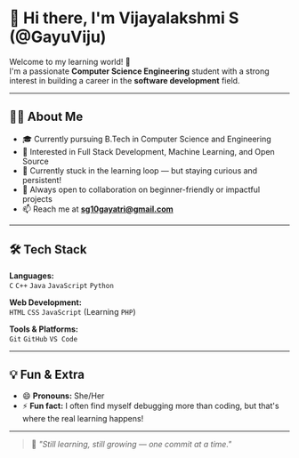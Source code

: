 # 👋 Hi there, I'm Vijayalakshmi S (@GayuViju)

Welcome to my learning world! 🌱  
I'm a passionate **Computer Science Engineering** student with a strong interest in building a career in the **software development** field.

---

## 👩‍💻 About Me

- 🎓 Currently pursuing B.Tech in Computer Science and Engineering  
- 👀 Interested in Full Stack Development, Machine Learning, and Open Source  
- 🔄 Currently stuck in the learning loop — but staying curious and persistent!  
- 💬 Always open to collaboration on beginner-friendly or impactful projects  
- 📫 Reach me at **sg10gayatri@gmail.com**

---

## 🛠️ Tech Stack

**Languages:**  
`C` `C++` `Java` `JavaScript` `Python`

**Web Development:**  
`HTML` `CSS` `JavaScript` (Learning `PHP`)

**Tools & Platforms:**  
`Git` `GitHub` `VS Code`

---

## 💡 Fun & Extra

- 😄 **Pronouns:** She/Her  
- ⚡ **Fun fact:** I often find myself debugging more than coding, but that's where the real learning happens!

---

> 🌟 *"Still learning, still growing — one commit at a time."*

